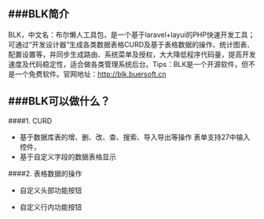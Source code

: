###BLK简介
------------
BLK，中文名：布尔懒人工具包，是一个基于laravel+layui的PHP快速开发工具；可通过“开发设计器”生成各类数据表格CURD及基于表格数据的操作、统计图表、配置设置等，并同步生成路由、系统菜单及授权，大大降低程序代码量，提高开发速度及代码稳定性，适合做各类管理系统后台。Tips：BLK是一个开源软件，但不是一个免费软件。官网地址：http://blk.buersoft.cn

###BLK可以做什么？
------------
####1. CURD

- 基于数据库表的增、删、改、查、搜索、导入导出等操作
     表单支持27中输入控件，
- 基于自定义字段的数据表格显示

####2. 表格数据的操作

- 自定义头部功能按钮
     
- 自定义行内功能按钮